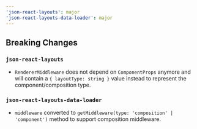```yaml
---
'json-react-layouts': major
'json-react-layouts-data-loader': major
---
```


## Breaking Changes

### `json-react-layouts`

-   `RendererMiddleware` does not depend on `ComponentProps` anymore and will contain a `{ layoutType: string }` value instead to represent the component/composition type.

### `json-react-layouts-data-loader`

-   `middleware` converted to `getMiddleware(type: 'composition' | 'component')` method to support composition middleware.
